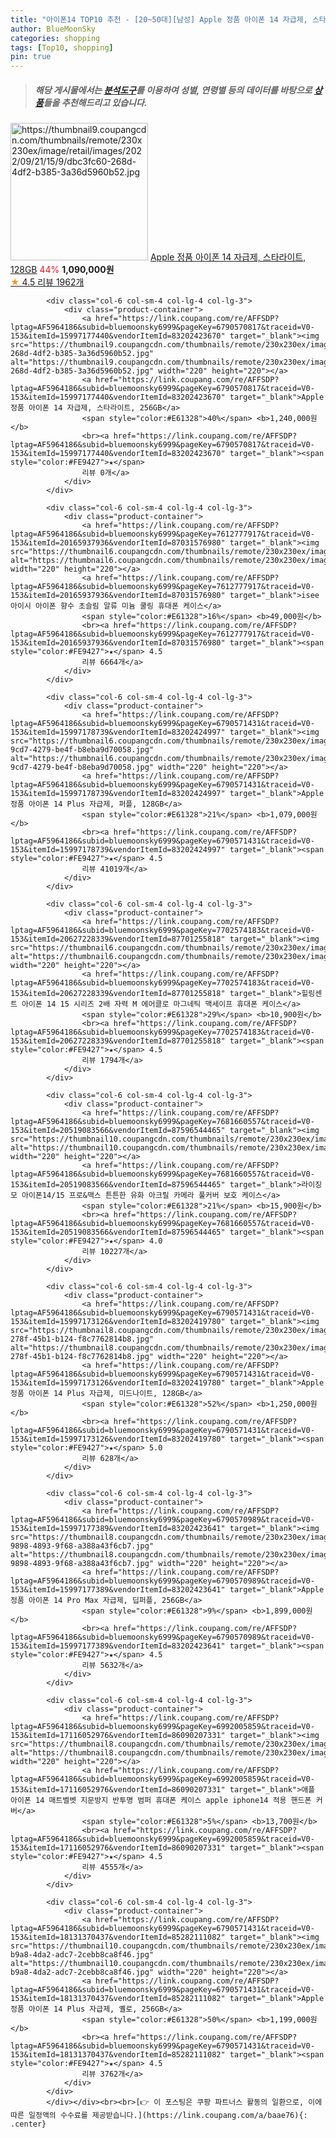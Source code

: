 ```yaml
---
title: "아이폰14 TOP10 추천 - [20~50대][남성] Apple 정품 아이폰 14 자급제, 스타라이트, 128GB"
author: BlueMoonSky
categories: shopping
tags: [Top10, shopping]
pin: true
---
```


> ##### 해당 게시물에서는 [**분석도구**](https://itemscout.io/)를 이용하여 **성별**, **연령별** 등의 데이터를 바탕으로 [**상품**](https://link.coupang.com/a/baae76)들을 추천해드리고 있습니다.
<div class="container"><div class="row">
            <div class="col-6 col-sm-4 col-lg-4 col-lg-3">
                <div class="product-container">
                    <a href="https://link.coupang.com/re/AFFSDP?lptag=AF5964186&subid=bluemoonsky6999&pageKey=6790570817&traceid=V0-153&itemId=15997178746&vendorItemId=83202425025" target="_blank"><img src="https://thumbnail9.coupangcdn.com/thumbnails/remote/230x230ex/image/retail/images/2022/09/21/15/9/dbc3fc60-268d-4df2-b385-3a36d5960b52.jpg" alt="https://thumbnail9.coupangcdn.com/thumbnails/remote/230x230ex/image/retail/images/2022/09/21/15/9/dbc3fc60-268d-4df2-b385-3a36d5960b52.jpg" width="220" height="220"></a>
                    <a href="https://link.coupang.com/re/AFFSDP?lptag=AF5964186&subid=bluemoonsky6999&pageKey=6790570817&traceid=V0-153&itemId=15997178746&vendorItemId=83202425025" target="_blank">Apple 정품 아이폰 14 자급제, 스타라이트, 128GB</a>
                    <span style="color:#E61328">44%</span> <b>1,090,000원</b>
                    <br><a href="https://link.coupang.com/re/AFFSDP?lptag=AF5964186&subid=bluemoonsky6999&pageKey=6790570817&traceid=V0-153&itemId=15997178746&vendorItemId=83202425025" target="_blank"><span style="color:#FE9427">★</span> 4.5
                    리뷰 1962개</a>
                </div>
            </div>
            
            <div class="col-6 col-sm-4 col-lg-4 col-lg-3">
                <div class="product-container">
                    <a href="https://link.coupang.com/re/AFFSDP?lptag=AF5964186&subid=bluemoonsky6999&pageKey=6790570817&traceid=V0-153&itemId=15997177440&vendorItemId=83202423670" target="_blank"><img src="https://thumbnail9.coupangcdn.com/thumbnails/remote/230x230ex/image/retail/images/2022/09/21/15/9/dbc3fc60-268d-4df2-b385-3a36d5960b52.jpg" alt="https://thumbnail9.coupangcdn.com/thumbnails/remote/230x230ex/image/retail/images/2022/09/21/15/9/dbc3fc60-268d-4df2-b385-3a36d5960b52.jpg" width="220" height="220"></a>
                    <a href="https://link.coupang.com/re/AFFSDP?lptag=AF5964186&subid=bluemoonsky6999&pageKey=6790570817&traceid=V0-153&itemId=15997177440&vendorItemId=83202423670" target="_blank">Apple 정품 아이폰 14 자급제, 스타라이트, 256GB</a>
                    <span style="color:#E61328">40%</span> <b>1,240,000원</b>
                    <br><a href="https://link.coupang.com/re/AFFSDP?lptag=AF5964186&subid=bluemoonsky6999&pageKey=6790570817&traceid=V0-153&itemId=15997177440&vendorItemId=83202423670" target="_blank"><span style="color:#FE9427">★</span> 
                    리뷰 0개</a>
                </div>
            </div>
            
            <div class="col-6 col-sm-4 col-lg-4 col-lg-3">
                <div class="product-container">
                    <a href="https://link.coupang.com/re/AFFSDP?lptag=AF5964186&subid=bluemoonsky6999&pageKey=7612777917&traceid=V0-153&itemId=20165937936&vendorItemId=87031576980" target="_blank"><img src="https://thumbnail6.coupangcdn.com/thumbnails/remote/230x230ex/image/vendor_inventory/47af/ad9ed0bbb539f61eef1b70fe84fa6fcd28adff36171f1581534ef2b3d96e.jpg" alt="https://thumbnail6.coupangcdn.com/thumbnails/remote/230x230ex/image/vendor_inventory/47af/ad9ed0bbb539f61eef1b70fe84fa6fcd28adff36171f1581534ef2b3d96e.jpg" width="220" height="220"></a>
                    <a href="https://link.coupang.com/re/AFFSDP?lptag=AF5964186&subid=bluemoonsky6999&pageKey=7612777917&traceid=V0-153&itemId=20165937936&vendorItemId=87031576980" target="_blank">isee아이시 아이폰 향수 초슬림 알류 미늄 쿨링 휴대폰 케이스</a>
                    <span style="color:#E61328">16%</span> <b>49,000원</b>
                    <br><a href="https://link.coupang.com/re/AFFSDP?lptag=AF5964186&subid=bluemoonsky6999&pageKey=7612777917&traceid=V0-153&itemId=20165937936&vendorItemId=87031576980" target="_blank"><span style="color:#FE9427">★</span> 4.5
                    리뷰 6664개</a>
                </div>
            </div>
            
            <div class="col-6 col-sm-4 col-lg-4 col-lg-3">
                <div class="product-container">
                    <a href="https://link.coupang.com/re/AFFSDP?lptag=AF5964186&subid=bluemoonsky6999&pageKey=6790571431&traceid=V0-153&itemId=15997178739&vendorItemId=83202424997" target="_blank"><img src="https://thumbnail6.coupangcdn.com/thumbnails/remote/230x230ex/image/retail/images/2022/09/21/15/4/3fd2574c-9cd7-4279-be4f-b8eba9d70058.jpg" alt="https://thumbnail6.coupangcdn.com/thumbnails/remote/230x230ex/image/retail/images/2022/09/21/15/4/3fd2574c-9cd7-4279-be4f-b8eba9d70058.jpg" width="220" height="220"></a>
                    <a href="https://link.coupang.com/re/AFFSDP?lptag=AF5964186&subid=bluemoonsky6999&pageKey=6790571431&traceid=V0-153&itemId=15997178739&vendorItemId=83202424997" target="_blank">Apple 정품 아이폰 14 Plus 자급제, 퍼플, 128GB</a>
                    <span style="color:#E61328">21%</span> <b>1,079,000원</b>
                    <br><a href="https://link.coupang.com/re/AFFSDP?lptag=AF5964186&subid=bluemoonsky6999&pageKey=6790571431&traceid=V0-153&itemId=15997178739&vendorItemId=83202424997" target="_blank"><span style="color:#FE9427">★</span> 4.5
                    리뷰 41019개</a>
                </div>
            </div>
            
            <div class="col-6 col-sm-4 col-lg-4 col-lg-3">
                <div class="product-container">
                    <a href="https://link.coupang.com/re/AFFSDP?lptag=AF5964186&subid=bluemoonsky6999&pageKey=7702574183&traceid=V0-153&itemId=20627228339&vendorItemId=87701255818" target="_blank"><img src="https://thumbnail6.coupangcdn.com/thumbnails/remote/230x230ex/image/vendor_inventory/bacd/403d1f1e53f0991f95c1d4660214d96040babd96347094740bec492a7a6c.jpg" alt="https://thumbnail6.coupangcdn.com/thumbnails/remote/230x230ex/image/vendor_inventory/bacd/403d1f1e53f0991f95c1d4660214d96040babd96347094740bec492a7a6c.jpg" width="220" height="220"></a>
                    <a href="https://link.coupang.com/re/AFFSDP?lptag=AF5964186&subid=bluemoonsky6999&pageKey=7702574183&traceid=V0-153&itemId=20627228339&vendorItemId=87701255818" target="_blank">힐링센트 아이폰 14 15 시리즈 2배 자력 M 에어클로 마그네틱 맥세이프 휴대폰 케이스</a>
                    <span style="color:#E61328">29%</span> <b>10,900원</b>
                    <br><a href="https://link.coupang.com/re/AFFSDP?lptag=AF5964186&subid=bluemoonsky6999&pageKey=7702574183&traceid=V0-153&itemId=20627228339&vendorItemId=87701255818" target="_blank"><span style="color:#FE9427">★</span> 4.5
                    리뷰 1794개</a>
                </div>
            </div>
            
            <div class="col-6 col-sm-4 col-lg-4 col-lg-3">
                <div class="product-container">
                    <a href="https://link.coupang.com/re/AFFSDP?lptag=AF5964186&subid=bluemoonsky6999&pageKey=7681660557&traceid=V0-153&itemId=20519083566&vendorItemId=87596544465" target="_blank"><img src="https://thumbnail10.coupangcdn.com/thumbnails/remote/230x230ex/image/vendor_inventory/9097/ac9b5be828aa686c10810f96754c4daba37099a2988780e6c585159df7a6.png" alt="https://thumbnail10.coupangcdn.com/thumbnails/remote/230x230ex/image/vendor_inventory/9097/ac9b5be828aa686c10810f96754c4daba37099a2988780e6c585159df7a6.png" width="220" height="220"></a>
                    <a href="https://link.coupang.com/re/AFFSDP?lptag=AF5964186&subid=bluemoonsky6999&pageKey=7681660557&traceid=V0-153&itemId=20519083566&vendorItemId=87596544465" target="_blank">라이징모 아이폰14/15 프로&맥스 튼튼한 유화 아크릴 카메라 풀커버 보호 케이스</a>
                    <span style="color:#E61328">21%</span> <b>15,900원</b>
                    <br><a href="https://link.coupang.com/re/AFFSDP?lptag=AF5964186&subid=bluemoonsky6999&pageKey=7681660557&traceid=V0-153&itemId=20519083566&vendorItemId=87596544465" target="_blank"><span style="color:#FE9427">★</span> 4.0
                    리뷰 10227개</a>
                </div>
            </div>
            
            <div class="col-6 col-sm-4 col-lg-4 col-lg-3">
                <div class="product-container">
                    <a href="https://link.coupang.com/re/AFFSDP?lptag=AF5964186&subid=bluemoonsky6999&pageKey=6790571431&traceid=V0-153&itemId=15997173126&vendorItemId=83202419780" target="_blank"><img src="https://thumbnail8.coupangcdn.com/thumbnails/remote/230x230ex/image/retail/images/2022/09/21/15/2/ef948a6d-278f-45b1-b124-f8c7762814b8.jpg" alt="https://thumbnail8.coupangcdn.com/thumbnails/remote/230x230ex/image/retail/images/2022/09/21/15/2/ef948a6d-278f-45b1-b124-f8c7762814b8.jpg" width="220" height="220"></a>
                    <a href="https://link.coupang.com/re/AFFSDP?lptag=AF5964186&subid=bluemoonsky6999&pageKey=6790571431&traceid=V0-153&itemId=15997173126&vendorItemId=83202419780" target="_blank">Apple 정품 아이폰 14 Plus 자급제, 미드나이트, 128GB</a>
                    <span style="color:#E61328">52%</span> <b>1,250,000원</b>
                    <br><a href="https://link.coupang.com/re/AFFSDP?lptag=AF5964186&subid=bluemoonsky6999&pageKey=6790571431&traceid=V0-153&itemId=15997173126&vendorItemId=83202419780" target="_blank"><span style="color:#FE9427">★</span> 5.0
                    리뷰 628개</a>
                </div>
            </div>
            
            <div class="col-6 col-sm-4 col-lg-4 col-lg-3">
                <div class="product-container">
                    <a href="https://link.coupang.com/re/AFFSDP?lptag=AF5964186&subid=bluemoonsky6999&pageKey=6790570989&traceid=V0-153&itemId=15997177389&vendorItemId=83202423641" target="_blank"><img src="https://thumbnail8.coupangcdn.com/thumbnails/remote/230x230ex/image/retail/images/2022/09/21/15/8/63fdfc39-9898-4893-9f68-a388a43f6cb7.jpg" alt="https://thumbnail8.coupangcdn.com/thumbnails/remote/230x230ex/image/retail/images/2022/09/21/15/8/63fdfc39-9898-4893-9f68-a388a43f6cb7.jpg" width="220" height="220"></a>
                    <a href="https://link.coupang.com/re/AFFSDP?lptag=AF5964186&subid=bluemoonsky6999&pageKey=6790570989&traceid=V0-153&itemId=15997177389&vendorItemId=83202423641" target="_blank">Apple 정품 아이폰 14 Pro Max 자급제, 딥퍼플, 256GB</a>
                    <span style="color:#E61328">9%</span> <b>1,899,000원</b>
                    <br><a href="https://link.coupang.com/re/AFFSDP?lptag=AF5964186&subid=bluemoonsky6999&pageKey=6790570989&traceid=V0-153&itemId=15997177389&vendorItemId=83202423641" target="_blank"><span style="color:#FE9427">★</span> 4.5
                    리뷰 5632개</a>
                </div>
            </div>
            
            <div class="col-6 col-sm-4 col-lg-4 col-lg-3">
                <div class="product-container">
                    <a href="https://link.coupang.com/re/AFFSDP?lptag=AF5964186&subid=bluemoonsky6999&pageKey=6992005859&traceid=V0-153&itemId=17116052976&vendorItemId=86090207331" target="_blank"><img src="https://thumbnail8.coupangcdn.com/thumbnails/remote/230x230ex/image/vendor_inventory/93cf/be5af0e19c7b359c1b3adbc41ea2e5e66e459c0b1dd7b482cf7343ce0bed.jpg" alt="https://thumbnail8.coupangcdn.com/thumbnails/remote/230x230ex/image/vendor_inventory/93cf/be5af0e19c7b359c1b3adbc41ea2e5e66e459c0b1dd7b482cf7343ce0bed.jpg" width="220" height="220"></a>
                    <a href="https://link.coupang.com/re/AFFSDP?lptag=AF5964186&subid=bluemoonsky6999&pageKey=6992005859&traceid=V0-153&itemId=17116052976&vendorItemId=86090207331" target="_blank">애플 아이폰 14 매트벨벳 지문방지 반투명 범퍼 휴대폰 케이스 apple iphone14 적용 핸드폰 커버</a>
                    <span style="color:#E61328">5%</span> <b>13,700원</b>
                    <br><a href="https://link.coupang.com/re/AFFSDP?lptag=AF5964186&subid=bluemoonsky6999&pageKey=6992005859&traceid=V0-153&itemId=17116052976&vendorItemId=86090207331" target="_blank"><span style="color:#FE9427">★</span> 4.5
                    리뷰 4555개</a>
                </div>
            </div>
            
            <div class="col-6 col-sm-4 col-lg-4 col-lg-3">
                <div class="product-container">
                    <a href="https://link.coupang.com/re/AFFSDP?lptag=AF5964186&subid=bluemoonsky6999&pageKey=6790571431&traceid=V0-153&itemId=18131370437&vendorItemId=85282111082" target="_blank"><img src="https://thumbnail10.coupangcdn.com/thumbnails/remote/230x230ex/image/retail/images/2023/03/09/11/1/04f70015-b9a8-4da2-adc7-2cebb8ca8f46.jpg" alt="https://thumbnail10.coupangcdn.com/thumbnails/remote/230x230ex/image/retail/images/2023/03/09/11/1/04f70015-b9a8-4da2-adc7-2cebb8ca8f46.jpg" width="220" height="220"></a>
                    <a href="https://link.coupang.com/re/AFFSDP?lptag=AF5964186&subid=bluemoonsky6999&pageKey=6790571431&traceid=V0-153&itemId=18131370437&vendorItemId=85282111082" target="_blank">Apple 정품 아이폰 14 Plus 자급제, 옐로, 256GB</a>
                    <span style="color:#E61328">50%</span> <b>1,199,000원</b>
                    <br><a href="https://link.coupang.com/re/AFFSDP?lptag=AF5964186&subid=bluemoonsky6999&pageKey=6790571431&traceid=V0-153&itemId=18131370437&vendorItemId=85282111082" target="_blank"><span style="color:#FE9427">★</span> 4.5
                    리뷰 3762개</a>
                </div>
            </div>
            </div></div><br><br>[👉 이 포스팅은 쿠팡 파트너스 활동의 일환으로, 이에 따른 일정액의 수수료를 제공받습니다.](https://link.coupang.com/a/baae76){: .center}